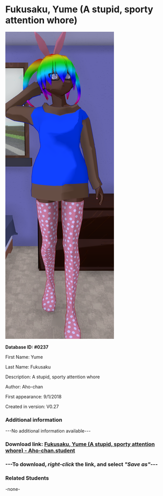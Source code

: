 # Fukusaku, Yume (A stupid, sporty attention whore)

<img src="../../Files/Images/Fukusaku, Yume (A stupid, sporty attention whore).png" title="Fukusaku, Yume (A stupid, sporty attention whore) - Aho-chan">

**Database ID: #0237**

First Name: Yume

Last Name: Fukusaku

Description: A stupid, sporty attention whore

Author: Aho-chan

First appearance: 9/1/2018

Created in version: V0.27

### Additional information

---No additional information available---

### Download link: <a href="https://raw.githubusercontent.com/Arbiter1223/Daigaku-Gurashi-Custom-Students/master/Files/Student%20Files/Fukusaku%2C%20Yume%20(A%20stupid%2C%20sporty%20attention%20whore)%20-%20Aho-chan.student">Fukusaku, Yume (A stupid, sporty attention whore) - Aho-chan.student</a>

### ---**To download, _right-click_ the link, and select _"Save as"_**---

### Related Students

-none-
